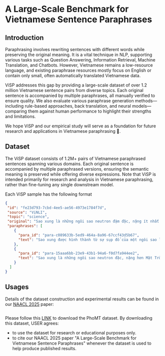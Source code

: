 # A Large-Scale Benchmark for Vietnamese Sentence Paraphrases

## Introduction

Paraphrasing involves rewriting sentences with different words while preserving the original meaning. It is a vital technique in NLP, supporting various tasks such as Question Answering, Information Retrieval, Machine Translation, and Chatbots. However, Vietnamese remains a low-resource language, and existing paraphrase resources mostly focus on English or contain only small, often automatically translated Vietnamese data.

ViSP addresses this gap by providing a large-scale dataset of over 1.2 million Vietnamese sentence pairs from diverse topics. Each original sentence is accompanied by multiple paraphrases, all manually verified to ensure quality. We also evaluate various paraphrase generation methods—including rule-based approaches, back translation, and neural models—comparing them against human performance to highlight their strengths and limitations.

We hope ViSP and our empirical study will serve as a foundation for future research and applications in Vietnamese paraphrasing 🙌.

## Dataset

The ViSP dataset consists of 1.2M+ pairs of Vietnamese paraphrased sentences spanning various domains. Each original sentence is accompanied by multiple paraphrased versions, ensuring the semantic meaning is preserved while offering diverse expressions. Note that ViSP is intended primarily for research and analysis in Vietnamese paraphrasing, rather than fine-tuning any single downstream model.

Each ViSP sample has the following format
```json
{
 "id": "fe23d793-7cbd-4ee5-ae56-4973e1784f7d",
 "source": "ViNLI",
 "topic": "science",
 "original": "Sao xung là những ngôi sao neutron đậm đặc, nặng ít nhất gấp 1,4 lần Mặt Trời, thường được hình thành sau sự kiện siêu tân tinh khi một ngôi sao lớn sụp đổ khiến vật chất ở phần lõi bị nén lại.",
 "paraphrases": [
    {
      "para_id": "para-c089633b-5ed9-464a-8a96-67ccf43d5b67",
      "text": "Sao xung được hình thành từ sự sụp đổ của một ngôi sao lớn sau vụ nổ siêu tân tinh, khiến vật chất ở lõi bị nén lại thành một ngôi sao neutron đặc và nặng ít nhất gấp 1,4 lần Mặt Trời.",
    },
    {
      "para_id": "para-15aaa6bb-23e9-43b1-94a6-f0d7fa944ee2",
      "text": "Sao xung là những ngôi sao neutron đặc, nặng hơn Mặt Trời ít nhất 1,4 lần, được tạo thành sau vụ nổ siêu tân tinh, khi một ngôi sao lớn sụp đổ và phần lõi bị nén chặt lại.",
    }
  ]
}
```

## Usages
Details of the dataset construction and experimental results can be found in our [NAACL 2025]() paper:
```
```

Please follow this [LINK]() to download the PhoMT dataset. By downloading this dataset, USER agrees:
- to use the dataset for research or educational purposes only.
- to cite our NAACL 2025 paper "A Large-Scale Benchmark for Vietnamese Sentence Paraphrases" whenever the dataset is used to help produce published results.

